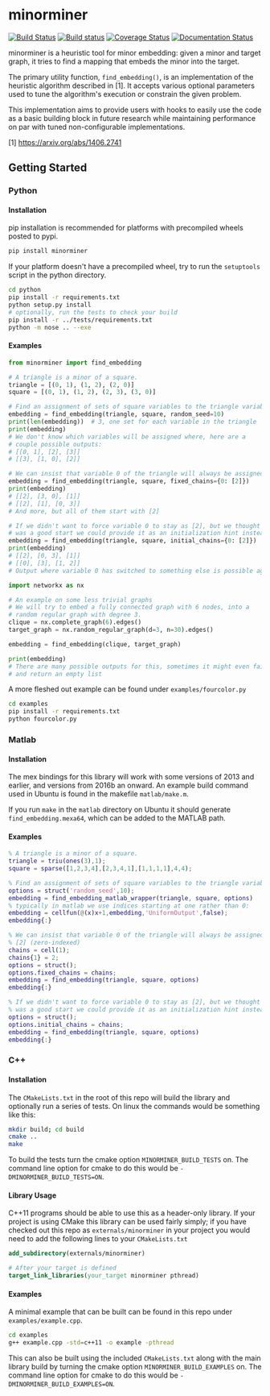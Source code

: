 minorminer
==========

[![Build Status](https://travis-ci.org/dwavesystems/minorminer.svg?branch=master)](https://travis-ci.org/dwavesystems/minorminer)
[![Build status](https://ci.appveyor.com/api/projects/status/github/dwavesystems/minorminer?svg=true)](https://ci.appveyor.com/project/arcondello/minorminer)
[![Coverage Status](https://coveralls.io/repos/github/dwavesystems/minorminer/badge.svg?branch=master)](https://coveralls.io/github/dwavesystems/minorminer?branch=master)
[![Documentation Status](http://readthedocs.org/projects/minorminer/badge/?version=latest)](http://minorminer.readthedocs.io/en/latest/?badge=latest)

minorminer is a heuristic tool for minor embedding: given a minor and target graph, it tries to find a mapping that embeds the minor into the target.

The primary utility function, ```find_embedding()```, is an implementation of the heuristic algorithm described in [1]. It accepts various optional parameters used to tune the algorithm's execution or constrain the given problem.

This implementation aims to provide users with hooks to easily use the code as a basic building block in future research while maintaining performance on par with tuned non-configurable implementations.

[1] https://arxiv.org/abs/1406.2741


Getting Started
---------------

### Python

#### Installation

pip installation is recommended for platforms with precompiled wheels posted to pypi.

```bash
pip install minorminer
```

If your platform doesn't have a precompiled wheel, try to run the `setuptools` script
in the python directory.

```bash
cd python
pip install -r requirements.txt
python setup.py install
# optionally, run the tests to check your build
pip install -r ../tests/requirements.txt
python -m nose .. --exe
```

#### Examples
```python
from minorminer import find_embedding

# A triangle is a minor of a square.
triangle = [(0, 1), (1, 2), (2, 0)]
square = [(0, 1), (1, 2), (2, 3), (3, 0)]

# Find an assignment of sets of square variables to the triangle variables
embedding = find_embedding(triangle, square, random_seed=10)
print(len(embedding))  # 3, one set for each variable in the triangle
print(embedding)
# We don't know which variables will be assigned where, here are a
# couple possible outputs:
# [[0, 1], [2], [3]]
# [[3], [1, 0], [2]]
```

```python
# We can insist that variable 0 of the triangle will always be assigned to [2]
embedding = find_embedding(triangle, square, fixed_chains={0: [2]})
print(embedding)
# [[2], [3, 0], [1]]
# [[2], [1], [0, 3]]
# And more, but all of them start with [2]
```

```python
# If we didn't want to force variable 0 to stay as [2], but we thought that
# was a good start we could provide it as an initialization hint instead.
embedding = find_embedding(triangle, square, initial_chains={0: [2]})
print(embedding)
# [[2], [0, 3], [1]]
# [[0], [3], [1, 2]]
# Output where variable 0 has switched to something else is possible again.
```

```python
import networkx as nx

# An example on some less trivial graphs
# We will try to embed a fully connected graph with 6 nodes, into a
# random regular graph with degree 3.
clique = nx.complete_graph(6).edges()
target_graph = nx.random_regular_graph(d=3, n=30).edges()

embedding = find_embedding(clique, target_graph)

print(embedding)
# There are many possible outputs for this, sometimes it might even fail
# and return an empty list
```

A more fleshed out example can be found under `examples/fourcolor.py`

```bash
cd examples
pip install -r requirements.txt
python fourcolor.py
```

### Matlab

#### Installation

The mex bindings for this library will work with some versions of 2013 and earlier,
and versions from 2016b an onward. An example build command used in Ubuntu is
found in the makefile `matlab/make.m`.

If you run `make` in the `matlab` directory on Ubuntu it should generate
`find_embedding.mexa64`, which can be added to the MATLAB path.

#### Examples
```Matlab
% A triangle is a minor of a square.
triangle = triu(ones(3),1);
square = sparse([1,2,3,4],[2,3,4,1],[1,1,1,1],4,4);

% Find an assignment of sets of square variables to the triangle variables
options = struct('random_seed',10);
embedding = find_embedding_matlab_wrapper(triangle, square, options)
% typically in matlab we use indices starting at one rather than 0:
embedding = cellfun(@(x)x+1,embedding,'UniformOutput',false);
embedding{:}
```

```Matlab
% We can insist that variable 0 of the triangle will always be assigned to
% [2] (zero-indexed)
chains = cell(1);
chains{1} = 2;
options = struct();
options.fixed_chains = chains;
embedding = find_embedding(triangle, square, options)
embedding{:}
```

```Matlab
% If we didn't want to force variable 0 to stay as [2], but we thought that
% was a good start we could provide it as an initialization hint instead.
options = struct();
options.initial_chains = chains;
embedding = find_embedding(triangle, square, options)
embedding{:}
```

### C++

#### Installation

The `CMakeLists.txt` in the root of this repo will build the library and optionally run a series of tests. On linux the commands would be something like this:

```bash
mkdir build; cd build
cmake ..
make
```

To build the tests turn the cmake option `MINORMINER_BUILD_TESTS` on. The command line option for cmake to do this would be `-DMINORMINER_BUILD_TESTS=ON`.

#### Library Usage

C++11 programs should be able to use this as a header-only library. If your project is using CMake this library can be used fairly simply; if you have checked out this repo as `externals/minorminer` in your project you would need to add the following lines to your `CMakeLists.txt`

```CMake
add_subdirectory(externals/minorminer)

# After your target is defined
target_link_libraries(your_target minorminer pthread)
```

#### Examples

A minimal example that can be built can be found in this repo under `examples/example.cpp`.

```bash
cd examples
g++ example.cpp -std=c++11 -o example -pthread
```

This can also be built using the included `CMakeLists.txt` along with the main library build by turning the cmake option `MINORMINER_BUILD_EXAMPLES` on. The command line option for cmake to do this would be `-DMINORMINER_BUILD_EXAMPLES=ON`.
